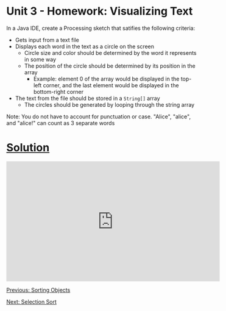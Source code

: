 # Unit 3 - Homework: Visualizing Text

In a Java IDE, create a Processing sketch that satifies the following criteria:
  * Gets input from a text file
  * Displays each word in the text as a circle on the screen
    * Circle size and color should be determined by the word it represents in some way
    * The position of the circle should be determined by its position in the array
      * Example: element 0 of the array would be displayed in the top-left corner, and the last element would be displayed in the bottom-right corner
  * The text from the file should be stored in a `String[]` array
    * The circles should be generated by looping through the string array

Note: You do not have to account for punctuation or case. "Alice", "alice", and "alice!" can count as 3 separate words

# [Solution](https://github.com/blwatkins/Data-Structures-From-A-New-Perspective/blob/master/3_Sorting/HomeworkSolutions/Homework1/src/VisualizingText.java)

<iframe width="560" height="315" src="https://www.youtube.com/embed/ym3ibwur2WA" frameborder="0" allowfullscreen></iframe>

<br>

[Previous: Sorting Objects](project.md)

[Next: Selection Sort](day2.md)
